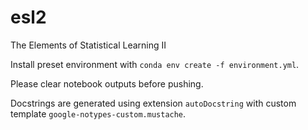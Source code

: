 # esl2
The Elements of Statistical Learning II

Install preset environment with `conda env create -f environment.yml`.

Please clear notebook outputs before pushing.

Docstrings are generated using extension `autoDocstring` with custom template `google-notypes-custom.mustache`.